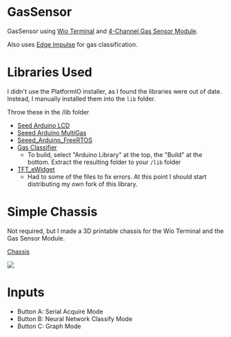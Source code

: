 # GasSensor

GasSensor using [Wio Terminal](https://www.seeedstudio.com/Wio-Terminal-p-4509.html) and [4-Channel Gas Sensor Module](https://wiki.seeedstudio.com/Grove-Multichannel-Gas-Sensor-V2/).

Also uses [Edge Impulse](https://studio.edgeimpulse.com/public/65919/latest) for gas classification.

# Libraries Used

I didn't use the PlatformIO installer, as I found the libraries were out of date. Instead, I manually installed them into the `lib` folder.

Throw these in the /lib folder

- [Seed Arduino LCD](https://github.com/Seeed-Studio/Seeed_Arduino_LCD)
- [Seeed Arduino MultiGas](https://github.com/Seeed-Studio/Seeed_Arduino_MultiGas)
- [Seeed_Arduino_FreeRTOS](https://github.com/Seeed-Studio/Seeed_Arduino_FreeRTOS)
- [Gas Classifier](https://studio.edgeimpulse.com/public/65919/latest/deployment)
  - To build, select "Arduino Library" at the top, the "Build" at the bottom. Extract the resulting folder to your `/lib` folder
- [TFT_eWidget](https://github.com/Bodmer/TFT_eWidget)
  - Had to some of the files to fix errors. At this point I should start distributing my own fork of this library.

# Simple Chassis

Not required, but I made a 3D printable chassis for the Wio Terminal and the Gas Sensor Module.

[Chassis](https://thangs.com/designer/samclane/3d-model/Wio%20Terminal%20%2B%20Battery%20Pack%20Project%20case-362594?manualModelView=true)

![](https://storage.googleapis.com/gcp-and-physna.appspot.com/uploads/attachments/82364099-cf15-429a-8ba1-ac3171f2dec7/IMG_20220923_051937.jpg?GoogleAccessId=gcp-and-physna%40appspot.gserviceaccount.com&Expires=1664450787&Signature=CYny%2FneD4KO%2F80gqKjv2GlEpy1ObrZKMfYGWunPYXqz6sHm5SSvMUqq%2FOmQFhXepo5CKAEOwl%2BGCtyE1DR3wuFyXPPYAvBjJnxF2D0UsMKXXca2xl8xfmVa%2BuZtqIOMWWOwDlshHNLTu4Ki4JxFRsBep4o9m5T2MZ5PeCaLY2ISsB4OJ3M0VwUD2094YCEieKGZMkYtZrgAnlOIJPpBaiDjo%2F7tSPvGWF0OO%2Bm6AqD37gcPd%2BPsN%2BKHf%2FL9K9n66zgdaU0plmNvb2azjiVv0Njp4qLZzvXnv8OrSCWYQCQ5EmOtnKezf82sxRlNmVV3A%2FMPUYuQrqHLsk2njB0jQYQ%3D%3D)

# Inputs

- Button A: Serial Acquire Mode
- Button B: Neural Network Classify Mode
- Button C: Graph Mode